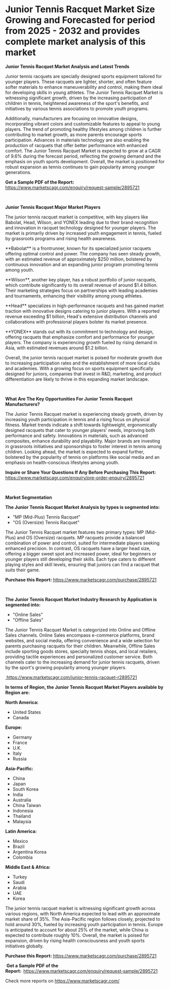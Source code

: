<p><h1>Junior Tennis Racquet Market Size Growing and Forecasted for period from 2025 - 2032 and provides complete market analysis of this market</h1></p><p><strong>Junior Tennis Racquet Market Analysis and Latest Trends</strong></p>
<p><p>Junior tennis racquets are specially designed sports equipment tailored for younger players. These racquets are lighter, shorter, and often feature softer materials to enhance maneuverability and control, making them ideal for developing skills in young athletes. The Junior Tennis Racquet Market is witnessing significant growth, driven by the increasing participation of children in tennis, heightened awareness of the sport's benefits, and initiatives by various tennis associations to promote youth programs. </p><p>Additionally, manufacturers are focusing on innovative designs, incorporating vibrant colors and customizable features to appeal to young players. The trend of promoting healthy lifestyles among children is further contributing to market growth, as more parents encourage sports participation. Advances in materials technology are also enabling the production of racquets that offer better performance with enhanced comfort. The Junior Tennis Racquet Market is expected to grow at a CAGR of 9.6% during the forecast period, reflecting the growing demand and the emphasis on youth sports development. Overall, the market is positioned for robust expansion as tennis continues to gain popularity among younger generations.</p></p>
<p><strong>Get a Sample PDF of the Report:&nbsp;</strong> <a href="https://www.marketscagr.com/enquiry/request-sample/2895721?utm_campaign=2936&utm_medium=2&utm_source=Github&utm_content=ia&utm_term=15032025&utm_id=junior-tennis-racquet">https://www.marketscagr.com/enquiry/request-sample/2895721</a></p>
<p>&nbsp;</p>
<p><strong>Junior Tennis Racquet Major Market Players</strong></p>
<p><p>The junior tennis racquet market is competitive, with key players like Babolat, Head, Wilson, and YONEX leading due to their brand recognition and innovation in racquet technology designed for younger players. The market is primarily driven by increased youth engagement in tennis, fueled by grassroots programs and rising health awareness.</p><p>**Babolat** is a frontrunner, known for its specialized junior racquets offering optimal control and power. The company has seen steady growth, with an estimated revenue of approximately $250 million, bolstered by continuous innovation and an expanding junior program promoting tennis among youth.</p><p>**Wilson**, another key player, has a robust portfolio of junior racquets, which contribute significantly to its overall revenue of around $1.4 billion. Their marketing strategies focus on partnerships with leading academies and tournaments, enhancing their visibility among young athletes.</p><p>**Head** specializes in high-performance racquets and has gained market traction with innovative designs catering to junior players. With a reported revenue exceeding $1 billion, Head's extensive distribution channels and collaborations with professional players bolster its market presence.</p><p>**YONEX** stands out with its commitment to technology and design, offering racquets that emphasize comfort and performance for younger players. The company is experiencing growth fueled by rising demand in Asia, with estimated revenues around $1.2 billion.</p><p>Overall, the junior tennis racquet market is poised for moderate growth due to increasing participation rates and the establishment of more local clubs and academies. With a growing focus on sports equipment specifically designed for juniors, companies that invest in R&D, marketing, and product differentiation are likely to thrive in this expanding market landscape.</p></p>
<p>&nbsp;</p>
<p><strong>What Are The Key Opportunities For Junior Tennis Racquet Manufacturers?</strong></p>
<p><p>The Junior Tennis Racquet market is experiencing steady growth, driven by increasing youth participation in tennis and a rising focus on physical fitness. Market trends indicate a shift towards lightweight, ergonomically designed racquets that cater to younger players' needs, improving both performance and safety. Innovations in materials, such as advanced composites, enhance durability and playability. Major brands are investing in grassroots initiatives and sponsorships to foster interest in tennis among children. Looking ahead, the market is expected to expand further, bolstered by the popularity of tennis on platforms like social media and an emphasis on health-conscious lifestyles among youth.</p></p>
<p><strong>Inquire or Share Your Questions If Any Before Purchasing This Report:</strong> <a href="https://www.marketscagr.com/enquiry/pre-order-enquiry/2895721?utm_campaign=2936&utm_medium=2&utm_source=Github&utm_content=ia&utm_term=15032025&utm_id=junior-tennis-racquet">https://www.marketscagr.com/enquiry/pre-order-enquiry/2895721</a></p>
<p>&nbsp;</p>
<p><strong>Market Segmentation</strong></p>
<p><strong>The Junior Tennis Racquet Market Analysis by types is segmented into:</strong></p>
<p><ul><li>"MP (Mid-Plus) Tennis Racquet"</li><li>"OS (Oversize) Tennis Racquet"</li></ul></p>
<p><p>The Junior Tennis Racquet market features two primary types: MP (Mid-Plus) and OS (Oversize) racquets. MP racquets provide a balanced combination of power and control, suited for intermediate players seeking enhanced precision. In contrast, OS racquets have a larger head size, offering a bigger sweet spot and increased power, ideal for beginners or younger players still developing their skills. Each type caters to different playing styles and skill levels, ensuring that juniors can find a racquet that suits their game.</p></p>
<p><strong>Purchase this Report:&nbsp;</strong><a href="https://www.marketscagr.com/purchase/2895721?utm_campaign=2936&utm_medium=2&utm_source=Github&utm_content=ia&utm_term=15032025&utm_id=junior-tennis-racquet">https://www.marketscagr.com/purchase/2895721</a></p>
<p>&nbsp;</p>
<p><strong>The Junior Tennis Racquet Market Industry Research by Application is segmented into:</strong></p>
<p><ul><li>"Online Sales"</li><li>"Offline Sales"</li></ul></p>
<p><p>The Junior Tennis Racquet Market is categorized into Online and Offline Sales channels. Online Sales encompass e-commerce platforms, brand websites, and social media, offering convenience and a wide selection for parents purchasing racquets for their children. Meanwhile, Offline Sales include sporting goods stores, specialty tennis shops, and local retailers, providing tactile experiences and personalized customer service. Both channels cater to the increasing demand for junior tennis racquets, driven by the sport's growing popularity among younger players.</p></p>
<p><a href="https://www.marketscagr.com/junior-tennis-racquet-r2895721?utm_campaign=2936&utm_medium=2&utm_source=Github&utm_content=ia&utm_term=15032025&utm_id=junior-tennis-racquet">&nbsp;https://www.marketscagr.com/junior-tennis-racquet-r2895721</a></p>
<p><strong>In terms of Region, the Junior Tennis Racquet Market Players available by Region are:</strong></p>
<p>
    <p> <strong> North America: </strong>
        <ul>
            <li>United States</li>
            <li>Canada</li>
        </ul>
        </p> 
    <p> <strong> Europe: </strong>
        <ul>
            <li>Germany</li>
            <li>France</li>
            <li>U.K.</li>
            <li>Italy</li>
            <li>Russia</li>
        </ul>
        </p> 
    <p> <strong> Asia-Pacific: </strong>
        <ul>
            <li>China</li>
            <li>Japan</li>
            <li>South Korea</li>
            <li>India</li>
            <li>Australia</li>
            <li>China Taiwan</li>
            <li>Indonesia</li>
            <li>Thailand</li>
            <li>Malaysia</li>
        </ul>
        </p> 
    <p> <strong> Latin America: </strong>
        <ul>
            <li>Mexico</li>
            <li>Brazil</li>
            <li>Argentina Korea</li>
            <li>Colombia</li>
        </ul>
        </p> 
    <p> <strong> Middle East & Africa: </strong>
        <ul>
            <li>Turkey</li>
            <li>Saudi</li>
            <li>Arabia</li>
            <li>UAE</li>
            <li>Korea</li>
        </ul>
    </p>
    </p>
<p><p>The junior tennis racquet market is witnessing significant growth across various regions, with North America expected to lead with an approximate market share of 35%. The Asia-Pacific region follows closely, projected to hold around 30%, fueled by increasing youth participation in tennis. Europe is anticipated to account for about 25% of the market, while China is expected to contribute roughly 10%. Overall, the market is poised for expansion, driven by rising health consciousness and youth sports initiatives globally.</p></p>
<p><strong>Purchase this Report: </strong><a href="https://www.marketscagr.com/purchase/2895721?utm_campaign=2936&utm_medium=2&utm_source=Github&utm_content=ia&utm_term=15032025&utm_id=junior-tennis-racquet">https://www.marketscagr.com/purchase/2895721</a></p>
<p>&nbsp;<strong>Get a Sample PDF of the Report:&nbsp;&nbsp;</strong><a href="https://www.marketscagr.com/enquiry/request-sample/2895721?utm_campaign=2936&utm_medium=2&utm_source=Github&utm_content=ia&utm_term=15032025&utm_id=junior-tennis-racquet">https://www.marketscagr.com/enquiry/request-sample/2895721</a></p>
<p><strong></strong></p>
<p>Check more reports on <a href="https://www.marketscagr.com/?utm_campaign=2936&utm_medium=2&utm_source=Github&utm_content=ia&utm_term=15032025&utm_id=junior-tennis-racquet">https://www.marketscagr.com/</a></p>